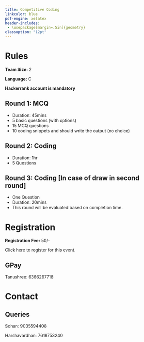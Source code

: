 ```yaml
---
title: Competitive Coding
linkcolor: blue
pdf-engine: xelatex
header-includes:
 - \usepackage[margin=.5in]{geometry}
classoption: "12pt"
---
```


# Rules

**Team Size:** 2

**Language:** C

**Hackerrank account is mandatory**

## Round 1: MCQ

- Duration: 45mins
- 5 basic questions (with options)
- 15 MCQ questions
- 10 coding snippets and should write the output (no choice)

## Round 2: Coding

- Duration: 1hr
- 5 Questions

## Round 3: Coding [In case of draw in second round]

- One Question
- Duration: 20mins
- This round will be evaluated
based on completion time.

# Registration

**Registration Fee:** 50/-

[Click here](https://forms.gle/pTQuBAjg9bE2SGv39) to register
for this event.

## GPay

Tanushree: 6366297718

# Contact

## Queries

Sohan: 9035594408

Harshavardhan: 7618753240
